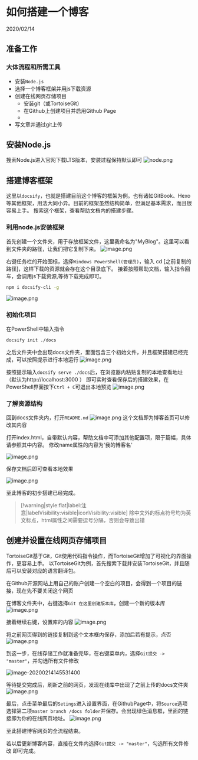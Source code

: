 # 如何搭建一个博客

2020/02/14

## 准备工作
### 大体流程和所需工具
  - 安装`Node.js`
  - 选择一个博客框架并用js下载资源
  - 创建在线网页存储项目
    - 安装git（或TortoiseGit）
    - 在Github上创建项目并启用Github Page
    - 
  - 写文章并通过git上传

## 安装Node.js
搜索Node.js进入官网下载LTS版本，安装过程保持默认即可
![node.png](https://i.loli.net/2020/02/14/JNLKwzh9364VWXl.png)

## 搭建博客框架
  这里以`docsify`，也就是搭建目前这个博客的框架为例。也有诸如GitBook、Hexo等其他框架，用法大同小异。目前的框架虽然结构简单，但满足基本需求，而且很容易上手。
  搜索这个框架，查看帮助文档内的搭建步骤。

  ### 利用node.js安装框架
  首先创建一个文件夹，用于存放框架文件，这里我命名为"MyBlog"。这里可以看到文件夹的路径，让我们把它复制下来。
  ![image.png](https://i.loli.net/2020/02/14/fSghIk7Fi5uAHQl.png)

  右键任务栏的开始图标，选择`Windows PowerShell(管理员)`，输入 cd [之前复制的路径]，这样下载的资源就会存在这个目录底下。
  接着按照帮助文档，输入指令回车，会调用js下载资源,等待下载完成即可。

```bash
npm i docsify-cli -g
```

  ![image.png](https://i.loli.net/2020/02/14/PCQR5VLwSqfTtno.png)


  ### 初始化项目
  在PowerShell中输入指令
```bash
docsify init ./docs
```
  之后文件夹中会出现docs文件夹，里面包含三个初始文件，并且框架搭建已经完成，可以按照提示进行本地运行
  ![image.png](https://i.loli.net/2020/02/14/tgrYAjVhW9s7OCx.png)

  按照提示输入`docsify serve ./docs`后，在浏览器内粘贴复制的本地查看地址（默认为http://localhost:3000 ） 即可实时查看保存后的搭建效果，在PowerShell界面按下`Ctrl + C`可退出本地预览
  ![image.png](https://i.loli.net/2020/02/14/ihmQ95y4UeKuTrS.png)


  ### 了解资源结构

回到docs文件夹内，打开`README.md`
![image.png](https://i.loli.net/2020/02/14/toMJpiFlqOacHeC.png)
这个文档即为博客首页可以修改其内容

打开index.html，自带默认内容，帮助文档中可添加其他配置项，限于篇幅，具体请参照其中内容。
修改name属性的内容为'我的博客名'

![image.png](https://i.loli.net/2020/02/14/TAyjz2Pa3H1Zo5W.png)

保存文档后即可查看本地效果

![image.png](https://i.loli.net/2020/02/14/eDScGwpXZCJdiUH.png)

至此博客的初步搭建已经完成。

> [!warning|style:flat|label:注意|labelVisibility:visible|iconVisibility:visible]
> 除中文外的标点符号均为英文标点，html属性之间需要逗号分隔，否则会导致出错

## 创建并设置在线网页存储项目
 TortoiseGit基于Git，Git使用代码指令操作，而TortoiseGit增加了可视化的界面操作，更容易上手。
以TortoiseGit为例，首先搜索下载并安装TortoiseGit，并且随后可以安装对应的语言翻译包。

 在Github开源网站上用自己的账户创建一个空白的项目，会得到一个项目的链接，现在先不要关闭这个网页

在博客文件夹中，右键选择`Git 在这里创建版本库`，创建一个新的版本库
![image.png](https://i.loli.net/2020/02/14/61Uo7hCR3EJicBG.png)

接着继续右键，设置库的内容
![image.png](https://i.loli.net/2020/02/14/4KzeJtPrd8yF61s.png)

将之前网页得到的链接复制到这个文本框内保存，添加后若有提示，点否
![image.png](https://i.loli.net/2020/02/14/chnCSg5eKHd4m87.png)

到这一步，在线存储工作就准备完毕，在右键菜单内，选择`Git提交 -> "master"`，并勾选所有文件修改

![image-20200214145531400](C:\Users\MsYqg\AppData\Roaming\Typora\typora-user-images\image-20200214145531400.png)

等待提交完成后，刷新之前的网页，发现在线库中出现了之前上传的docs文件夹
![image.png](https://i.loli.net/2020/02/14/GpxZPzan9h6B7CF.png)

最后，点击菜单最后的`Setings`进入设置界面，在GithubPage中，将`Source`选项选择第二项`master branch /docs folder`并保存。会出现绿色消息框，里面的链接即为你的在线网页地址。
![image.png](https://i.loli.net/2020/02/14/Z59YepX6asEPLzr.png)

至此搭建博客网页的全流程结束。

若以后更新博客内容，直接在文件内选择`Git提交 -> "master"`，勾选所有文件修改 即可完成。